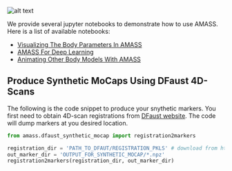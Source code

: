 ![alt text](https://amass.is.tue.mpg.de/uploads/ckeditor/pictures/1/teaser.gif "Columns left-to-right 
[Raw Mocap, Reconstructed Body, Rec. Body with Joints], Each row shouw the same data in different angle.")

We provide several jupyter notebooks to demonstrate how to use AMASS. 
Here is a list of available notebooks:

- [Visualizing The Body Parameters In AMASS](01-AMASS_Visualization.ipynb)
- [AMASS For Deep Learning](02-AMASS_DNN.ipynb)
- [Animating Other Body Models With AMASS](03-AMASS_Visualization_Advanced.ipynb)

## Produce Synthetic MoCaps Using DFaust 4D-Scans
The following is the code snippet to produce your snythetic markers.
You first need to obtain 4D-scan registrations from [DFaust website](http://dfaust.is.tue.mpg.de/downloads).
The code will dump markers at you desired location.
```python
from amass.dfaust_synthetic_mocap import registration2markers

registration_dir = 'PATH_TO_DFAUT/REGISTRATION_PKLS' # download from http://dfaust.is.tue.mpg.de/downloads
out_marker_dir = 'OUTPUT_FOR_SYNTHETIC_MOCAP/*.npz'
registration2markers(registration_dir, out_marker_dir)

```